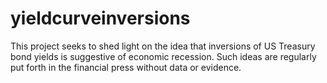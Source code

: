# yieldcurveinversions
This project seeks to shed light on the idea that inversions of US Treasury bond yields is suggestive of economic recession. Such ideas are regularly put forth in the financial press without data or evidence.
